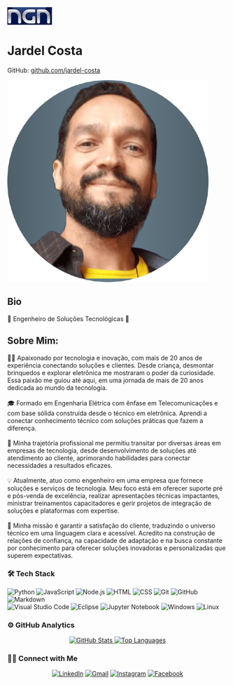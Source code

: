 <!DOCTYPE html>
<html lang="en">
<head>
    <meta charset="UTF-8">
    <meta name="viewport" content="width=device-width, initial-scale=1.0">
    <title>user github: jardel-costa</title>
    <link rel="stylesheet" href="styles.css">
    <link rel="stylesheet" href="https://img.shields.io/badge/-Python-05122A?style=flat&logo=python">
 
</head>
<body>
<div class="container" data-text="GitHub Profile">
    <div class="profile-info">
        <img src="./NGN-p.jpg" alt="Sua Foto de Perfil">
        <div>
            <h1>Jardel Costa</h1>
            <p>GitHub: <a href="https://github.com/jardel-costa">github.com/jardel-costa</a></p>
        </div>
        <div class="profile-logo">
            <img src="./profile.png" alt="Logo">                
        </div>
    </div>
        <div class="profile-bio">
            <h2>Bio</h2>
            <p id="bio-text">👋 Engenheiro de Soluções Tecnológicas 🚀</p>
            <!--<span class="cursor"></span>-->
        </div>
        <div class="about-me">
            <h2>Sobre Mim:</h2>
            <p>
                👨‍💻 Apaixonado por tecnologia e inovação, com mais de 20 anos de experiência conectando soluções e clientes.  Desde criança, desmontar brinquedos e explorar eletrônica me mostraram o poder da curiosidade. Essa paixão me guiou até aqui, em uma jornada de mais de 20 anos dedicada ao mundo da tecnologia.  
                <br><br>
                🎓 Formado em Engenharia Elétrica com ênfase em Telecomunicações e com base sólida construída desde o técnico em eletrônica.  Aprendi a conectar conhecimento técnico com soluções práticas que fazem a diferença.  
                <br><br>
                💼  Minha trajetória profissional me permitiu transitar por diversas áreas em empresas de tecnologia, desde desenvolvimento de soluções até atendimento ao cliente, aprimorando habilidades para conectar necessidades a resultados eficazes.  
                <br><br>
                💡 Atualmente, atuo como engenheiro em uma empresa que fornece soluções e serviços de tecnologia. Meu foco está em oferecer suporte pré e pós-venda de excelência, realizar apresentações técnicas impactantes, ministrar treinamentos capacitadores e gerir projetos de integração de soluções e plataformas com expertise.  
                <br><br>
                🤝 Minha missão é garantir a satisfação do cliente, traduzindo o universo técnico em uma linguagem clara e acessível. Acredito na construção de relações de confiança, na capacidade de adaptação e na busca constante por conhecimento para oferecer soluções inovadoras e personalizadas que superem expectativas.
            </p>
        </div>
        <div class="tech-stack">
            <h3>🛠  Tech Stack</h3>
            <div>
                <img src="https://img.shields.io/badge/-Python-05122A?style=flat&logo=python" alt="Python"> 
                <img src="https://img.shields.io/badge/-JavaScript-05122A?style=flat&logo=javascript" alt="JavaScript"> 
                <img src="https://img.shields.io/badge/-Node.js-05122A?style=flat&logo=node.js" alt="Node.js"> 
                <img src="https://img.shields.io/badge/-HTML-05122A?style=flat&logo=HTML5" alt="HTML"> 
                <img src="https://img.shields.io/badge/-CSS-05122A?style=flat&logo=CSS3&logoColor=1572B6" alt="CSS"> 
                <img src="https://img.shields.io/badge/-Git-05122A?style=flat&logo=git" alt="Git"> 
                <img src="https://img.shields.io/badge/-GitHub-05122A?style=flat&logo=github" alt="GitHub"> 
                <img src="https://img.shields.io/badge/-Markdown-05122A?style=flat&logo=markdown" alt="Markdown"><br>
                <img src="https://img.shields.io/badge/-Visual%20Studio%20Code-05122A?style=flat&logo=visual-studio-code&logoColor=007ACC" alt="Visual Studio Code"> 
                <img src="https://img.shields.io/badge/-Eclipse-05122A?style=flat&logo=eclipse-ide&logoColor=2C2255" alt="Eclipse">
                <img src="https://img.shields.io/badge/-Jupyter-05122A?style=flat&logo=jupyter-ide&logoColor=2C2255" alt="Jupyter Notebook">
                <img src="https://img.shields.io/badge/-Windows-05122A?style=flat&logo=windows" alt="Windows">
                <img src="https://img.shields.io/badge/-Linux-05122A?style=flat&logo=linux" alt="Linux">
            </div>
        </div>
        <div class="github-analytics">
            <h3>⚙️  GitHub Analytics</h3>
            <p align="center">
                <a href="https://github.com/jardel-costa">
                <img height="180em" src="https://github-readme-stats-eight-theta.vercel.app/api?username=jardel-costa&show_icons=true&theme=merko&include_all_commits=true&count_private=true" alt="GitHub Stats"/>
                <img height="180em" src="https://github-readme-stats-eight-theta.vercel.app/api/top-langs/?username=jardel-costa&layout=compact&langs_count=8&theme=merko" alt="Top Languages"/>
                </a>
            </p>
        </div>
        <div class="connect-with-me">
            <h3>🤝🏻  Connect with Me</h3>
            <p align="center">
                <a href="https://www.linkedin.com/in/jardelcosta1609"><img src="https://img.shields.io/badge/-Jardel Costa-0077B5?style=flat&logo=Linkedin&logoColor=white" alt="LinkedIn"/></a> 
                <a href="mailto:jardel.costa@gmail.com"><img src="https://img.shields.io/badge/-jardel.costa@gmail.com-D14836?style=flat&logo=Gmail&logoColor=white" alt="Gmail"/></a> 
                <a href="https://instagram.com/costajardel"><img src="https://img.shields.io/badge/-@costajardel-E4405F?style=flat&logo=Instagram&logoColor=white" alt="Instagram"/></a> 
                <a href="https://facebook.com/share/15yCwaFhVY"><img src="https://img.shields.io/badge/-Jardel Costa-1877F2?style=flat&logo=Facebook&logoColor=white" alt="Facebook"/></a>
            </p>
        </div>
</div>
</body>
</html>